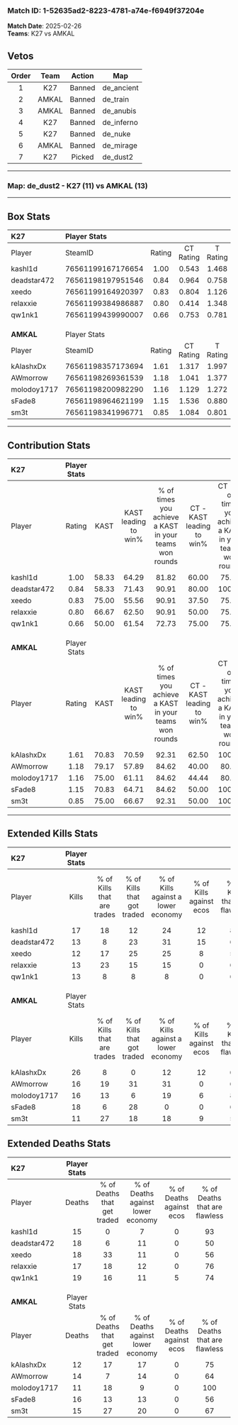 ### Match ID: 1-52635ad2-8223-4781-a74e-f6949f37204e  
**Match Date**: 2025-02-26  
**Teams**: K27 vs AMKAL  

## Vetos  

| Order | Team | Action | Map |
| :---: | :--: | :----: | --- |
| 1 | K27 | Banned | de_ancient |
| 2 | AMKAL | Banned | de_train |
| 3 | AMKAL | Banned | de_anubis |
| 4 | K27 | Banned | de_inferno |
| 5 | K27 | Banned | de_nuke |
| 6 | AMKAL | Banned | de_mirage |
| 7 | K27 | Picked | de_dust2 |

---  

### **Map**: de_dust2 - K27 (11) vs AMKAL (13)  
---  

## Box Stats  

| **K27**     | Player Stats      |        |           |          |       |       |       |         |        |      |     |
| :- | :- | :-: | :-: | :-: | :-: | :-: | :-: | :-: | :-: | :-: | :-: |
| Player      | SteamID           | Rating | CT Rating | T Rating | KAST  |  ADR  | Kills | Assists | Deaths | K/D  | HS% |
| kashl1d     | 76561199167176654 |  1.00  |   0.543   |  1.468   | 58.33 | 70.5  |  17   |    3    |   15   | 1.13 | 35  |
| deadstar472 | 76561198197951546 |  0.84  |   0.964   |  0.758   | 58.33 | 79.8  |  13   |    6    |   18   | 0.72 | 69  |
| xeedo       | 76561199164920397 |  0.83  |   0.804   |  1.126   | 75.00 | 55.5  |  12   |    3    |   18   | 0.67 | 75  |
| relaxxie    | 76561199384986887 |  0.80  |   0.414   |  1.348   | 66.67 | 49.2  |  13   |    2    |   17   | 0.76 | 30  |
| qw1nk1      | 76561199439990007 |  0.66  |   0.753   |  0.781   | 50.00 | 57.2  |  13   |    1    |   19   | 0.68 | 84  |
|             |                   |        |           |          |       |       |       |         |        |      |     |
|             |                   |        |           |          |       |       |       |         |        |      |     |
|             |                   |        |           |          |       |       |       |         |        |      |     |
| **AMKAL**   | Player Stats      |        |           |          |       |       |       |         |        |      |     |
| Player      | SteamID           | Rating | CT Rating | T Rating | KAST  |  ADR  | Kills | Assists | Deaths | K/D  | HS% |
| kAlashxDx   | 76561198357173694 |  1.61  |   1.317   |  1.997   | 70.83 | 108.2 |  26   |    4    |   12   | 2.17 | 61  |
| AWmorrow    | 76561198269361539 |  1.18  |   1.041   |  1.377   | 79.17 | 80.5  |  16   |    5    |   14   | 1.14 | 81  |
| molodoy1717 | 76561198200982290 |  1.16  |   1.129   |  1.272   | 75.00 | 63.4  |  16   |    3    |   11   | 1.45 | 25  |
| sFade8      | 76561198964621199 |  1.15  |   1.536   |  0.880   | 70.83 | 85.0  |  18   |    2    |   16   | 1.13 | 72  |
| sm3t        | 76561198341996771 |  0.85  |   1.084   |  0.801   | 75.00 | 51.5  |  11   |    4    |   15   | 0.73 | 63  |
---  

## Contribution Stats  

| **K27**     | Player Stats |       |                      |                                                        |                           |                                                             |                          |                                                            |
| :- | :-: | :-: | :-: | :-: | :-: | :-: | :-: | :-: |
| Player      |    Rating    | KAST  | KAST leading to win% | % of times you achieve a KAST in your teams won rounds | CT - KAST leading to win% | CT - % of times you achieve a KAST in your teams won rounds | T - KAST leading to win% | T - % of times you achieve a KAST in your teams won rounds |
| kashl1d     |     1.00     | 58.33 |        64.29         |                         81.82                          |           60.00           |                            75.00                            |          66.67           |                           85.71                            |
| deadstar472 |     0.84     | 58.33 |        71.43         |                         90.91                          |           80.00           |                           100.00                            |          66.67           |                           85.71                            |
| xeedo       |     0.83     | 75.00 |        55.56         |                         90.91                          |           37.50           |                            75.00                            |          70.00           |                           100.00                           |
| relaxxie    |     0.80     | 66.67 |        62.50         |                         90.91                          |           50.00           |                            75.00                            |          70.00           |                           100.00                           |
| qw1nk1      |     0.66     | 50.00 |        61.54         |                         72.73                          |           75.00           |                            75.00                            |          55.56           |                           71.43                            |
|             |              |       |                      |                                                        |                           |                                                             |                          |                                                            |
|             |              |       |                      |                                                        |                           |                                                             |                          |                                                            |
|             |              |       |                      |                                                        |                           |                                                             |                          |                                                            |
| **AMKAL**   | Player Stats |       |                      |                                                        |                           |                                                             |                          |                                                            |
| Player      |    Rating    | KAST  | KAST leading to win% | % of times you achieve a KAST in your teams won rounds | CT - KAST leading to win% | CT - % of times you achieve a KAST in your teams won rounds | T - KAST leading to win% | T - % of times you achieve a KAST in your teams won rounds |
| kAlashxDx   |     1.61     | 70.83 |        70.59         |                         92.31                          |           62.50           |                           100.00                            |          77.78           |                           87.50                            |
| AWmorrow    |     1.18     | 79.17 |        57.89         |                         84.62                          |           40.00           |                            80.00                            |          77.78           |                           87.50                            |
| molodoy1717 |     1.16     | 75.00 |        61.11         |                         84.62                          |           44.44           |                            80.00                            |          77.78           |                           87.50                            |
| sFade8      |     1.15     | 70.83 |        64.71         |                         84.62                          |           50.00           |                           100.00                            |          85.71           |                           75.00                            |
| sm3t        |     0.85     | 75.00 |        66.67         |                         92.31                          |           50.00           |                           100.00                            |          87.50           |                           87.50                            |
---  

## Extended Kills Stats  

| **K27**     | Player Stats |                            |                            |                                    |                         |                              |                                 |                                       |                    |           |
| :- | :-: | :-: | :-: | :-: | :-: | :-: | :-: | :-: | :-: | :-: |
| Player      |    Kills     | % of Kills that are trades | % of Kills that got traded | % of Kills against a lower economy | % of Kills against ecos | % of Kills that are flawless | % of Kills that are close duels | % of Kills that are assisted by flash | Pistol Round Kills | AWP Kills |
| kashl1d     |      17      |             18             |             12             |                 24                 |           12            |              82              |                6                |                   0                   |         8          |     2     |
| deadstar472 |      13      |             8              |             23             |                 31                 |           15            |              69              |                8                |                   0                   |         0          |     2     |
| xeedo       |      12      |             17             |             25             |                 25                 |            8            |              58              |                0                |                   8                   |         0          |     3     |
| relaxxie    |      13      |             23             |             15             |                 15                 |            0            |              69              |                0                |                   8                   |         0          |     0     |
| qw1nk1      |      13      |             8              |             8              |                 8                  |            0            |              69              |                0                |                  15                   |         1          |     2     |
|             |              |                            |                            |                                    |                         |                              |                                 |                                       |                    |           |
|             |              |                            |                            |                                    |                         |                              |                                 |                                       |                    |           |
|             |              |                            |                            |                                    |                         |                              |                                 |                                       |                    |           |
| **AMKAL**   | Player Stats |                            |                            |                                    |                         |                              |                                 |                                       |                    |           |
| Player      |    Kills     | % of Kills that are trades | % of Kills that got traded | % of Kills against a lower economy | % of Kills against ecos | % of Kills that are flawless | % of Kills that are close duels | % of Kills that are assisted by flash | Pistol Round Kills | AWP Kills |
| kAlashxDx   |      26      |             8              |             0              |                 12                 |           12            |              69              |               12                |                   0                   |         3          |     0     |
| AWmorrow    |      16      |             19             |             31             |                 31                 |            0            |              69              |                0                |                   6                   |         0          |     2     |
| molodoy1717 |      16      |             13             |             6              |                 19                 |            6            |              81              |                6                |                   6                   |         9          |     2     |
| sFade8      |      18      |             6              |             28             |                 0                  |            0            |              67              |                6                |                  11                   |         0          |     3     |
| sm3t        |      11      |             27             |             18             |                 18                 |            9            |              55              |               27                |                   0                   |         0          |     1     |
## Extended Deaths Stats  

| **K27**     | Player Stats |                             |                                   |                          |                               |                            |                           |               |
| :- | :-: | :-: | :-: | :-: | :-: | :-: | :-: | :-: |
| Player      |    Deaths    | % of Deaths that get traded | % of Deaths against lower economy | % of Deaths against ecos | % of Deaths that are flawless | % of Deaths that are close | % of Deaths while blinded | Deaths to AWP |
| kashl1d     |      15      |              0              |                 7                 |            0             |              93               |             0              |            13             |       2       |
| deadstar472 |      18      |              6              |                11                 |            0             |              50               |             17             |             0             |       2       |
| xeedo       |      18      |             33              |                11                 |            0             |              56               |             17             |            11             |       2       |
| relaxxie    |      17      |             18              |                12                 |            0             |              76               |             12             |             0             |       3       |
| qw1nk1      |      19      |             16              |                11                 |            5             |              74               |             0              |             0             |       3       |
|             |              |                             |                                   |                          |                               |                            |                           |               |
|             |              |                             |                                   |                          |                               |                            |                           |               |
|             |              |                             |                                   |                          |                               |                            |                           |               |
| **AMKAL**   | Player Stats |                             |                                   |                          |                               |                            |                           |               |
| Player      |    Deaths    | % of Deaths that get traded | % of Deaths against lower economy | % of Deaths against ecos | % of Deaths that are flawless | % of Deaths that are close | % of Deaths while blinded | Deaths to AWP |
| kAlashxDx   |      12      |             17              |                17                 |            0             |              75               |             8              |             8             |       2       |
| AWmorrow    |      14      |              7              |                14                 |            0             |              64               |             0              |             0             |       2       |
| molodoy1717 |      11      |             18              |                 9                 |            0             |              100              |             0              |             0             |       1       |
| sFade8      |      16      |             13              |                13                 |            0             |              56               |             6              |             6             |       2       |
| sm3t        |      15      |             27              |                20                 |            0             |              67               |             0              |            13             |       2       |
